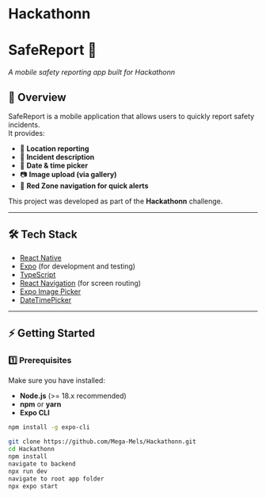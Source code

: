 # Hackathonn
# SafeReport 📱  
*A mobile safety reporting app built for Hackathonn*

## 📖 Overview
SafeReport is a mobile application that allows users to quickly report safety incidents.  
It provides:
- 📍 **Location reporting**
- 📝 **Incident description**
- 📅 **Date & time picker**
- 📷 **Image upload (via gallery)**
- 🚨 **Red Zone navigation for quick alerts**

This project was developed as part of the **Hackathonn** challenge.

---

## 🛠️ Tech Stack
- [React Native](https://reactnative.dev/)
- [Expo](https://expo.dev/) (for development and testing)
- [TypeScript](https://www.typescriptlang.org/)
- [React Navigation](https://reactnavigation.org/) (for screen routing)
- [Expo Image Picker](https://docs.expo.dev/versions/latest/sdk/imagepicker/)
- [DateTimePicker](https://github.com/react-native-datetimepicker/datetimepicker)

---

## ⚡ Getting Started

### 1️⃣ Prerequisites
Make sure you have installed:
- **Node.js** (>= 18.x recommended)
- **npm** or **yarn**
- **Expo CLI**  
```bash
npm install -g expo-cli

git clone https://github.com/Mega-Mels/Hackathonn.git
cd Hackathonn
npm install
navigate to backend
npx run dev
navigate to root app folder
npx expo start
